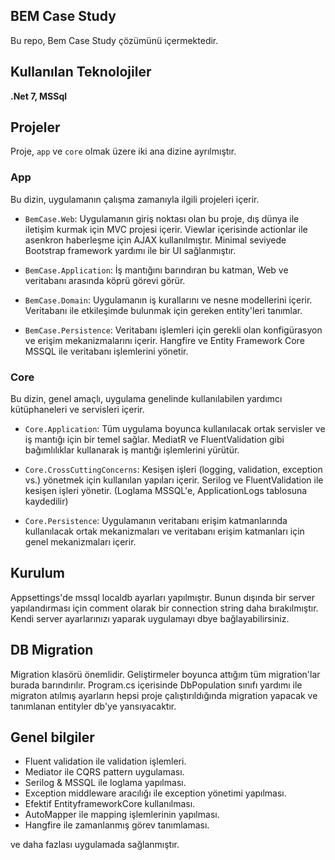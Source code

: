 
## BEM Case Study 
Bu repo, Bem Case Study çözümünü içermektedir.


## Kullanılan Teknolojiler

**.Net 7, MSSql**

  ## Projeler

Proje, `app` ve `core` olmak üzere iki ana dizine ayrılmıştır.

### App

Bu dizin, uygulamanın çalışma zamanıyla ilgili projeleri içerir.

- `BemCase.Web`: Uygulamanın giriş noktası olan bu proje, dış dünya ile iletişim kurmak için MVC projesi içerir. Viewlar içerisinde actionlar ile asenkron haberleşme için AJAX kullanılmıştır.
Minimal seviyede Bootstrap framework yardımı ile bir UI sağlanmıştır.

- `BemCase.Application`: İş mantığını barındıran bu katman, Web ve veritabanı arasında köprü görevi görür.

- `BemCase.Domain`: Uygulamanın iş kurallarını ve nesne modellerini içerir. Veritabanı ile etkileşimde bulunmak için gereken entity'leri tanımlar.

- `BemCase.Persistence`: Veritabanı işlemleri için gerekli olan konfigürasyon ve erişim mekanizmalarını içerir. Hangfire ve Entity Framework Core MSSQL ile veritabanı işlemlerini yönetir.

### Core

Bu dizin, genel amaçlı, uygulama genelinde kullanılabilen yardımcı kütüphaneleri ve servisleri içerir.

- `Core.Application`: Tüm uygulama boyunca kullanılacak ortak servisler ve iş mantığı için bir temel sağlar.
MediatR ve FluentValidation gibi bağımlılıklar kullanarak iş mantığı işlemlerini yürütür.

- `Core.CrossCuttingConcerns`: Kesişen işleri (logging, validation, exception vs.) yönetmek için kullanılan yapıları içerir.
Serilog ve FluentValidation ile kesişen işleri yönetir. (Loglama MSSQL'e, ApplicationLogs tablosuna kaydedilir)

- `Core.Persistence`: Uygulamanın veritabanı erişim katmanlarında kullanılacak ortak mekanizmaları ve
veritabanı erişim katmanları için genel mekanizmaları içerir.

## Kurulum

Appsettings'de mssql localdb ayarları yapılmıştır. Bunun dışında bir server yapılandırması için comment olarak bir connection string daha bırakılmıştır. Kendi server ayarlarınızı yaparak uygulamayı dbye bağlayabilirsiniz.

## DB Migration

Migration klasörü önemlidir. Geliştirmeler boyunca attığım tüm migration'lar burada barındırılır. Program.cs içerisinde DbPopulation sınıfı yardımı ile migraton atılmış ayarların hepsi proje çalıştırıldığında migration yapacak ve tanımlanan entityler db'ye yansıyacaktır.


## Genel bilgiler

- Fluent validation ile validation işlemleri.
- Mediator ile CQRS pattern uygulaması.
- Serilog & MSSQL ile loglama yapılması.
- Exception middleware aracılığı ile exception yönetimi yapılması.
- Efektif EntityframeworkCore kullanılması.
- AutoMapper ile mapping işlemlerinin yapılması.
- Hangfire ile zamanlanmış görev tanımlaması.


ve daha fazlası uygulamada sağlanmıştır.